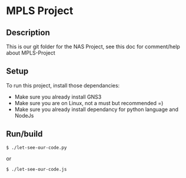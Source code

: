 # MPLS Project

## Description
This is our git folder for the NAS Project, see this doc for comment/help about MPLS-Project


## Setup
To run this project, install those dependancies:
* Make sure you already install GNS3
* Make sure you are on Linux, not a must but recommended =)
* Make sure you already install dependancy for python language and NodeJs

## Run/build
```
$ ./let-see-our-code.py
```
or
```
$ ./let-see-our-code.js
```
